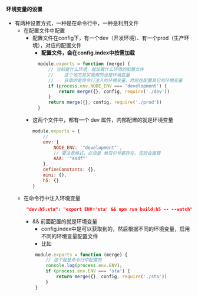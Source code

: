 #### 环境变量的设置
- 有两种设置方式，一种是在命令行中，一种是利用文件
  - 在配置文件中配置
    - 配置文件在config下，有一个dev（开发环境）、有一个prod（生产环境），对应的配置文件
      - **配置文件，会在config.index中按需加载**
      ```js
        module.exports = function (merge) {
            // 当前是什么环境，就加载什么环境的配置文件
            //    这个地方其实使用的也是环境变量
            //    获取的是命令行注入的环境变量，然后在配置其它的环境变量
            if (process.env.NODE_ENV === 'development') {
                return merge({}, config, require('./dev'))
            }
            return merge({}, config, require('./prod'))
        }
      ```
    - 这两个文件中，都有一个 dev 属性，内部配置的就是环境变量
        ```js
        module.exports = {
            // 
            env: {
                NODE_ENV: '"development"',
                // 要注意格式，必须是 单双引号都存在，否则会报错
                AAA: '"asdf"'
            },
            defineConstants: {},
            mini: {},
            h5: {}
        }
        ```
   - 在命令行中注入环境变量
     ```json
      "dev:h5:sta": "export ENV='sta' && npm run build:h5 -- --watch",
     ```
     - && 前面配置的就是环境变量
       - config.index中是可以获取到的，然后根据不同的环境变量，启用不同的环境变量配置文件
       - 比如
       ```js
        module.exports = function (merge) {
            // 这个就是命令行中配置的
            console.log(process.env.ENV);
            if (process.env.ENV === 'sta') {
                return merge({}, config, require('./sta'))
            }
        }

       ```